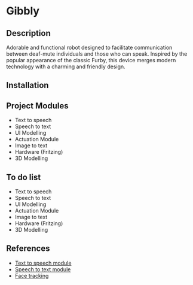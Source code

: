 # Gibbly

## Description
Adorable and functional robot designed to facilitate communication between deaf-mute individuals and those who can speak. Inspired by the popular appearance of the classic Furby, this device merges modern technology with a charming and friendly design.

## Installation


## Project Modules
- Text to speech
- Speech to text
- UI Modelling
- Actuation Module
- Image to text
- Hardware (Fritzing)
- 3D Modelling

## To do list
- Text to speech
- Speech to text
- UI Modelling
- Actuation Module
- Image to text
- Hardware (Fritzing)
- 3D Modelling

## References
- [Text to speech module](https://platform.openai.com/docs/guides/text-to-speech)
- [Speech to text module](https://platform.openai.com/docs/guides/speech-to-text/quickstart)
- [Face tracking](https://www.instructables.com/Pan-Tilt-face-tracking-with-the-raspberry-pi/)
